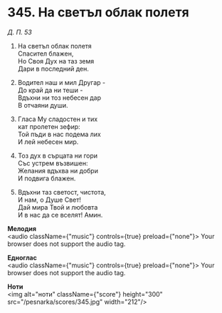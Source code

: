 # 345. На светъл облак полетя

_Д. П. 53_

1. На светъл облак полетя  
Спасител блажен,  
Но Своя Дух на таз земя  
Дари в последний ден.  

2. Водител наш и мил Другар -  
До край да ни теши -  
Вдъхни ни тоз небесен дар  
В отчаяни души.  

3. Гласа Му сладостен и тих  
кат пролетен зефир:  
Той пъди в нас подема лих  
И лей небесен мир.  

4. Тоз дух в сърцата ни гори  
Със устрем възвишен:  
Желания вдъхва ни добри  
И подвига блажен.  

5. Вдъхни таз светост, чистота,  
И нам, о Душе Свет!  
Дай мира Твой и любовта  
И в нас да се вселят! Амин.

**Мелодия**  
<audio className={"music"} controls={true} preload={"none"}>
    <source src="/pesnarka/mp3/345.mp3" type="audio/mpeg"/>
    Your browser does not support the audio tag.
</audio>

**Едноглас**  
<audio className={"music"} controls={true} preload={"none"}>
    <source src="/pesnarka/transp/345.mp3" type="audio/mpeg"/>
    Your browser does not support the audio tag.
</audio>

**Ноти**  
<img alt="ноти" className={"score"} height="300" src="/pesnarka/scores/345.jpg" width="212"/>
